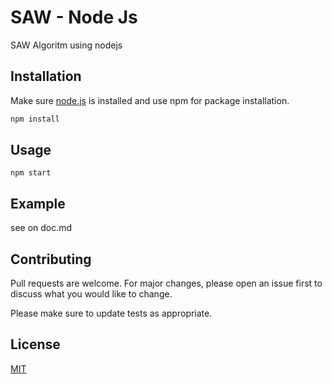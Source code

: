# SAW - Node Js

SAW Algoritm using nodejs

## Installation

Make sure [node.js](https://nodejs.org/en/download/) is installed and use npm for package installation.

```bash
npm install
```

## Usage

```nodejs
npm start
```
## Example
see on doc.md

## Contributing
Pull requests are welcome. For major changes, please open an issue first to discuss what you would like to change.

Please make sure to update tests as appropriate.

## License
[MIT](https://choosealicense.com/licenses/mit/)